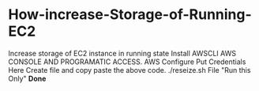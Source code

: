 # How-increase-Storage-of-Running-EC2
Increase storage of EC2 instance in running state
Install AWSCLI
AWS CONSOLE AND PROGRAMATIC ACCESS.
AWS Configure 
Put Credentials Here
Create file and copy paste the above code.
./reseize.sh File "Run this Only"
**Done**
